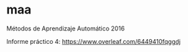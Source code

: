 # maa
Métodos de Aprendizaje Automático 2016

Informe práctico 4: https://www.overleaf.com/6449410fqggdj
